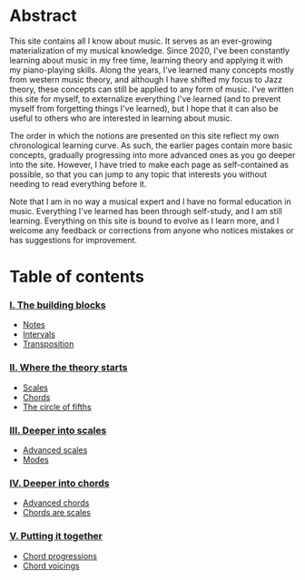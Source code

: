 # Abstract

This site contains all I know about music. It serves as an ever-growing materialization of my musical knowledge. Since 2020, I've been constantly learning about music in my free time, learning theory and applying it with my piano-playing skills. Along the years, I've learned many concepts mostly from western music theory, and although I have shifted my focus to Jazz theory, these concepts can still be applied to any form of music. I've written this site for myself, to externalize everything I've learned (and to prevent myself from forgetting things I've learned), but I hope that it can also be useful to others who are interested in learning about music.

The order in which the notions are presented on this site reflect my own chronological learning curve. As such, the earlier pages contain more basic concepts, gradually progressing into more advanced ones as you go deeper into the site. However, I have tried to make each page as self-contained as possible, so that you can jump to any topic that interests you without needing to read everything before it.

Note that I am in no way a musical expert and I have no formal education in music. Everything I've learned has been through self-study, and I am still learning. Everything on this site is bound to evolve as I learn more, and I welcome any feedback or corrections from anyone who notices mistakes or has suggestions for improvement.

# Table of contents

### [I. The building blocks](the-building-blocks/index.md)
- [Notes](the-building-blocks/index.md#notes)
- [Intervals](the-building-blocks/index.md#intervals)
- [Transposition](the-building-blocks/index.md#transposition)

### [II. Where the theory starts](where-the-theory-starts/index.md)
- [Scales](where-the-theory-starts/index.md#scales)
- [Chords](where-the-theory-starts/index.md#chords)
- [The circle of fifths](where-the-theory-starts/index.md#the-circle-of-fifths)

### [III. Deeper into scales](deeper-into-scales/index.md)
- [Advanced scales](deeper-into-scales/index.md#advanced-scales)
- [Modes](deeper-into-scales/index.md#modes)

### [IV. Deeper into chords](deeper-into-chords/index.md)
- [Advanced chords](deeper-into-chords/index.md#advanced-chords)
- [Chords are scales](deeper-into-chords/index.md#chords-are-scales)

### [V. Putting it together](putting-it-together/index.md)
- [Chord progressions](putting-it-together/index.md#chord-progressions)
- [Chord voicings](putting-it-together/index.md#chord-voicings)